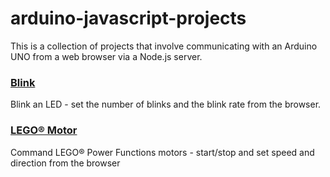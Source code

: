 # arduino-javascript-projects
This is a collection of projects that involve communicating with an Arduino UNO from a web browser via a Node.js server.

### [Blink](../master/blink-nodejs)
Blink an LED - set the number of blinks and the blink rate from the browser.

### [LEGO&reg; Motor](../master/legomotor-nodejs)
Command LEGO&reg; Power Functions motors - start/stop and set speed and direction from the browser
